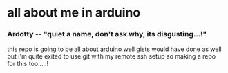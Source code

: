 # all about me in arduino

  ### Ardotty -- "quiet a name, don't ask why, its disgusting...!" 
this repo is going to be all about arduino
well gists would have done as well but i'm quite exited to use git with my remote ssh setup
so making a repo for this too.....!
